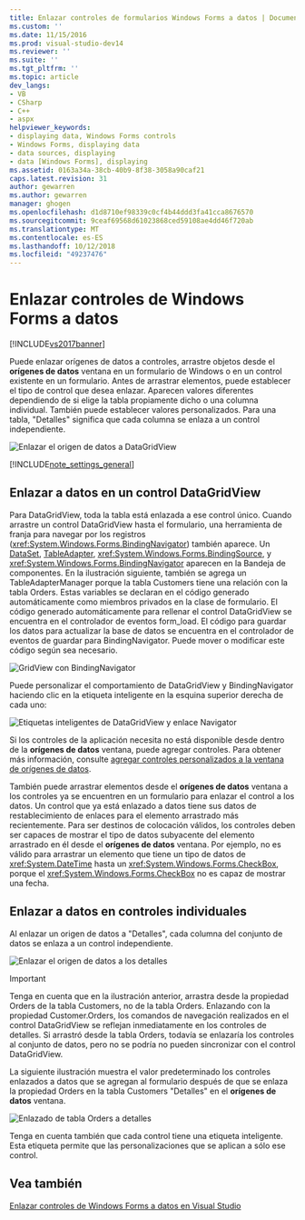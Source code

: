 ```yaml
---
title: Enlazar controles de formularios Windows Forms a datos | Documentos de Microsoft
ms.custom: ''
ms.date: 11/15/2016
ms.prod: visual-studio-dev14
ms.reviewer: ''
ms.suite: ''
ms.tgt_pltfrm: ''
ms.topic: article
dev_langs:
- VB
- CSharp
- C++
- aspx
helpviewer_keywords:
- displaying data, Windows Forms controls
- Windows Forms, displaying data
- data sources, displaying
- data [Windows Forms], displaying
ms.assetid: 0163a34a-38cb-40b9-8f38-3058a90caf21
caps.latest.revision: 31
author: gewarren
ms.author: gewarren
manager: ghogen
ms.openlocfilehash: d1d8710ef98339c0cf4b44ddd3fa41cca8676570
ms.sourcegitcommit: 9ceaf69568d61023868ced59108ae4dd46f720ab
ms.translationtype: MT
ms.contentlocale: es-ES
ms.lasthandoff: 10/12/2018
ms.locfileid: "49237476"
---
```

# <a name="bind-windows-forms-controls-to-data"></a>Enlazar controles de Windows Forms a datos
[!INCLUDE[vs2017banner](../includes/vs2017banner.md)]

  
Puede enlazar orígenes de datos a controles, arrastre objetos desde el **orígenes de datos** ventana en un formulario de Windows o en un control existente en un formulario. Antes de arrastrar elementos, puede establecer el tipo de control que desea enlazar. Aparecen valores diferentes dependiendo de si elige la tabla propiamente dicho o una columna individual.  También puede establecer valores personalizados. Para una tabla, "Detalles" significa que cada columna se enlaza a un control independiente.  
  
 ![Enlazar el origen de datos a DataGridView](../data-tools/media/raddata-bind-data-source-to-datagridview.png "raddata origen de datos de enlace a DataGridView")  
  
 [!INCLUDE[note_settings_general](../includes/note-settings-general-md.md)]  
  
## <a name="bind-to--data-in-a-datagridview-control"></a>Enlazar a datos en un control DataGridView  
 Para DataGridView, toda la tabla está enlazada a ese control único. Cuando arrastre un control DataGridView hasta el formulario, una herramienta de franja para navegar por los registros (<xref:System.Windows.Forms.BindingNavigator>) también aparece. Un [DataSet](../data-tools/dataset-tools-in-visual-studio.md), [TableAdapter](../data-tools/tableadapter-overview.md), <xref:System.Windows.Forms.BindingSource>, y <xref:System.Windows.Forms.BindingNavigator> aparecen en la Bandeja de componentes. En la ilustración siguiente, también se agrega un TableAdapterManager porque la tabla Customers tiene una relación con la tabla Orders. Estas variables se declaran en el código generado automáticamente como miembros privados en la clase de formulario. El código generado automáticamente para rellenar el control DataGridView se encuentra en el controlador de eventos form_load. El código para guardar los datos para actualizar la base de datos se encuentra en el controlador de eventos de guardar para BindingNavigator. Puede mover o modificar este código según sea necesario.  
  
 ![GridView con BindingNavigator](../data-tools/media/raddata-gridview-with-bindingnavigator.png "raddata GridView con BindingNavigator")  
  
 Puede personalizar el comportamiento de DataGridView y BindingNavigator haciendo clic en la etiqueta inteligente en la esquina superior derecha de cada uno:  
  
 ![Etiquetas inteligentes de DataGridView y enlace Navigator](../data-tools/media/raddata-datagridview-and-binding-navigator-smart-tags.png "raddata DataGridView y enlace el navegador de etiquetas inteligentes")  
  
 Si los controles de la aplicación necesita no está disponible desde dentro de la **orígenes de datos** ventana, puede agregar controles. Para obtener más información, consulte [agregar controles personalizados a la ventana de orígenes de datos](../data-tools/add-custom-controls-to-the-data-sources-window.md).  
  
 También puede arrastrar elementos desde el **orígenes de datos** ventana a los controles ya se encuentren en un formulario para enlazar el control a los datos. Un control que ya está enlazado a datos tiene sus datos de restablecimiento de enlaces para el elemento arrastrado más recientemente. Para ser destinos de colocación válidos, los controles deben ser capaces de mostrar el tipo de datos subyacente del elemento arrastrado en él desde el **orígenes de datos** ventana. Por ejemplo, no es válido para arrastrar un elemento que tiene un tipo de datos de <xref:System.DateTime> hasta un <xref:System.Windows.Forms.CheckBox>, porque el <xref:System.Windows.Forms.CheckBox> no es capaz de mostrar una fecha.  
  
## <a name="bind-to--data-in-individual-controls"></a>Enlazar a datos en controles individuales  
 Al enlazar un origen de datos a "Detalles", cada columna del conjunto de datos se enlaza a un control independiente.  
  
 ![Enlazar el origen de datos a los detalles](../data-tools/media/raddata-bind-data-source-to-details.png "raddata origen de datos de enlace a los detalles")  
  
> [!IMPORTANT]
>  Tenga en cuenta que en la ilustración anterior, arrastra desde la propiedad Orders de la tabla Customers, no de la tabla Orders. Enlazando con la propiedad Customer.Orders, los comandos de navegación realizados en el control DataGridView se reflejan inmediatamente en los controles de detalles. Si arrastró desde la tabla Orders, todavía se enlazaría los controles al conjunto de datos, pero no se podría no pueden sincronizar con el control DataGridView.  
  
 La siguiente ilustración muestra el valor predeterminado los controles enlazados a datos que se agregan al formulario después de que se enlaza la propiedad Orders en la tabla Customers "Detalles" en el **orígenes de datos** ventana.  
  
 ![Enlazado de tabla Orders a detalles](../data-tools/media/raddata-orders-table-bound-to-details.png "enlazado detalles de la tabla de pedidos raddata")  
  
 Tenga en cuenta también que cada control tiene una etiqueta inteligente. Esta etiqueta permite que las personalizaciones que se aplican a sólo ese control.  
  
## <a name="see-also"></a>Vea también  
 [Enlazar controles de Windows Forms a datos en Visual Studio](../data-tools/bind-windows-forms-controls-to-data-in-visual-studio.md)

